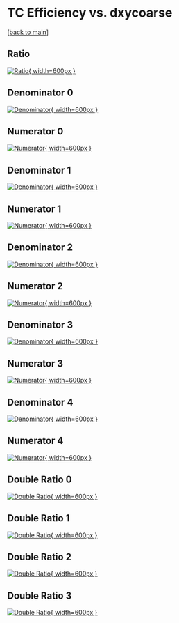 # TC Efficiency vs. dxycoarse

[[back to main](./)]



## Ratio

[![Ratio](../mtv/var/TC_vtr_13_0_eff_dxycoarse.png){ width=600px }](../mtv/var/TC_vtr_13_0_eff_dxycoarse.pdf)

## Denominator 0

[![Denominator](../mtv/den/TC_vtr_13_0_eff_dxycoarse_den0.png){ width=600px }](../mtv/den/TC_vtr_13_0_eff_dxycoarse_den0.pdf)

## Numerator 0

[![Numerator](../mtv/num/TC_vtr_13_0_eff_dxycoarse_num0.png){ width=600px }](../mtv/num/TC_vtr_13_0_eff_dxycoarse_num0.pdf)

## Denominator 1

[![Denominator](../mtv/den/TC_vtr_13_0_eff_dxycoarse_den1.png){ width=600px }](../mtv/den/TC_vtr_13_0_eff_dxycoarse_den1.pdf)

## Numerator 1

[![Numerator](../mtv/num/TC_vtr_13_0_eff_dxycoarse_num1.png){ width=600px }](../mtv/num/TC_vtr_13_0_eff_dxycoarse_num1.pdf)

## Denominator 2

[![Denominator](../mtv/den/TC_vtr_13_0_eff_dxycoarse_den2.png){ width=600px }](../mtv/den/TC_vtr_13_0_eff_dxycoarse_den2.pdf)

## Numerator 2

[![Numerator](../mtv/num/TC_vtr_13_0_eff_dxycoarse_num2.png){ width=600px }](../mtv/num/TC_vtr_13_0_eff_dxycoarse_num2.pdf)

## Denominator 3

[![Denominator](../mtv/den/TC_vtr_13_0_eff_dxycoarse_den3.png){ width=600px }](../mtv/den/TC_vtr_13_0_eff_dxycoarse_den3.pdf)

## Numerator 3

[![Numerator](../mtv/num/TC_vtr_13_0_eff_dxycoarse_num3.png){ width=600px }](../mtv/num/TC_vtr_13_0_eff_dxycoarse_num3.pdf)

## Denominator 4

[![Denominator](../mtv/den/TC_vtr_13_0_eff_dxycoarse_den4.png){ width=600px }](../mtv/den/TC_vtr_13_0_eff_dxycoarse_den4.pdf)

## Numerator 4

[![Numerator](../mtv/num/TC_vtr_13_0_eff_dxycoarse_num4.png){ width=600px }](../mtv/num/TC_vtr_13_0_eff_dxycoarse_num4.pdf)

## Double Ratio 0

[![Double Ratio](../mtv/ratio/TC_vtr_13_0_eff_dxycoarse_ratio0.png){ width=600px }](../mtv/ratio/TC_vtr_13_0_eff_dxycoarse_ratio0.pdf)

## Double Ratio 1

[![Double Ratio](../mtv/ratio/TC_vtr_13_0_eff_dxycoarse_ratio1.png){ width=600px }](../mtv/ratio/TC_vtr_13_0_eff_dxycoarse_ratio1.pdf)

## Double Ratio 2

[![Double Ratio](../mtv/ratio/TC_vtr_13_0_eff_dxycoarse_ratio2.png){ width=600px }](../mtv/ratio/TC_vtr_13_0_eff_dxycoarse_ratio2.pdf)

## Double Ratio 3

[![Double Ratio](../mtv/ratio/TC_vtr_13_0_eff_dxycoarse_ratio3.png){ width=600px }](../mtv/ratio/TC_vtr_13_0_eff_dxycoarse_ratio3.pdf)

